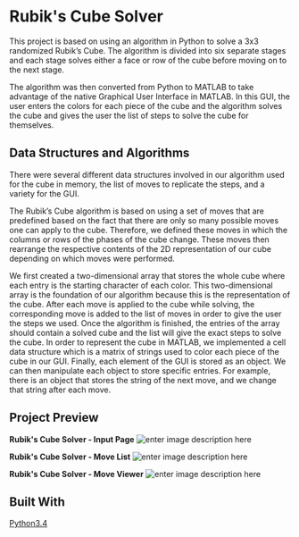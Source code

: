 # Rubik's Cube Solver
This project is based on using an algorithm in Python to solve a 3x3 randomized Rubik’s Cube. The algorithm is divided into six separate stages and each stage solves either a face or row of the cube before moving on to the next stage. 

The algorithm was then converted from Python to MATLAB to take advantage of the native Graphical User Interface in MATLAB. In this GUI, the user enters the colors for each piece of the cube and the algorithm solves the cube and gives the user the list of steps to solve the cube for themselves.

## Data Structures and Algorithms
There were several different data structures involved in our algorithm used for the cube in memory, the list of moves to replicate the steps, and a variety for the GUI.

The Rubik’s Cube algorithm is based on using a set of moves that are predefined based on the fact that there are only so many possible moves one can apply to the cube. Therefore, we defined these moves in which the columns or rows of the phases of the cube change. These moves then rearrange the respective contents of the 2D representation of our cube depending on which moves were performed.

We first created a two-dimensional array that stores the whole cube where each entry is the starting character of each color. This two-dimensional array is the foundation of our algorithm because this is the representation of the cube. After each move is applied to the cube while solving, the corresponding move is added to the list of moves in order to give the user the steps we used. Once the algorithm is finished, the entries of the array should contain a solved cube and the list will give the exact steps to solve the cube. In order to represent the cube in MATLAB, we implemented a cell data structure which is a matrix of strings used to color each piece of the cube in our GUI. Finally, each element of the GUI is stored as an object. We can then manipulate each object to store specific entries. For example, there is an object that stores the string of the next move, and we change that string after each move.

## Project Preview
**Rubik's Cube Solver - Input Page**
![enter image description here](https://lh3.googleusercontent.com/_m7-h-VODeAkTMeCK3MH5yrKaHG6aA1XLllVHMrwOzt0U6xYVZRRDBPpV56RnnbyuWW-9my902zoJw)

**Rubik's Cube Solver - Move List**
![enter image description here](https://lh3.googleusercontent.com/Sh8mwSmAKAoOG2slgqNgwSYqy2Hm17tyZzgAY-MWqteQIuPQYFT5R6TCEcsqBZCU4NR7In8eqpIB_g)

**Rubik's Cube Solver - Move Viewer**
![enter image description here](https://lh3.googleusercontent.com/LuPa666Q1MOlYto0Si7ae5HIoFonTkDYSJpEK4xzSfGB8NWq6v_nyZZy-p1OFRXnZ4AlHuHrTcqmTg)

## Built With
[Python3.4](https://docs.python.org/3/)